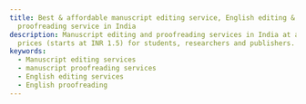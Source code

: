 ```yaml
---
title: Best & affordable manuscript editing service, English editing &
  proofreading service in India
description: Manuscript editing and proofreading services in India at affordable
  prices (starts at INR 1.5) for students, researchers and publishers.
keywords:
  - Manuscript editing services
  - manuscript proofreading services
  - English editing services
  - English proofreading
---
```

